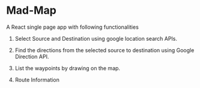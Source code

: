 # Mad-Map

A React single page app with following functionalities

1) Select Source and Destination using google location search APIs.

2) Find the directions from the selected source to destination using Google Direction API.

3) List the waypoints by drawing on the map.

4) Route Information
